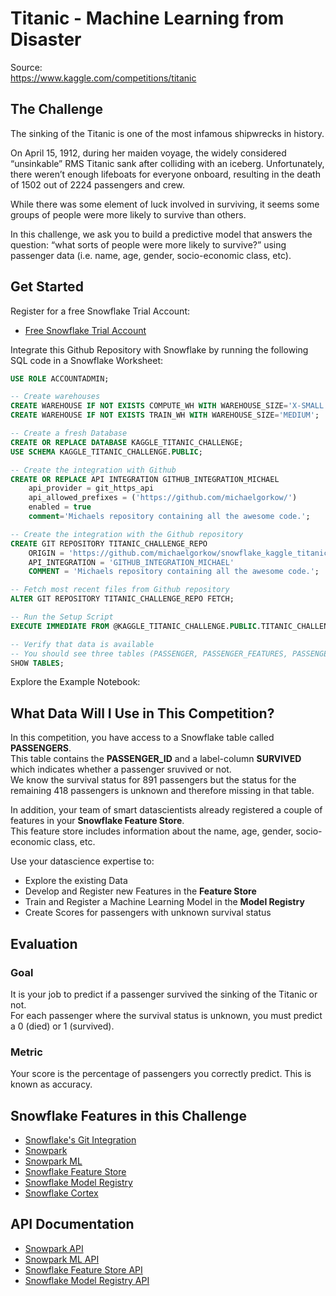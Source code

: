 # Titanic - Machine Learning from Disaster
Source:  
https://www.kaggle.com/competitions/titanic

## The Challenge
The sinking of the Titanic is one of the most infamous shipwrecks in history.

On April 15, 1912, during her maiden voyage, the widely considered “unsinkable” RMS Titanic sank after colliding with an iceberg. Unfortunately, there weren’t enough lifeboats for everyone onboard, resulting in the death of 1502 out of 2224 passengers and crew.

While there was some element of luck involved in surviving, it seems some groups of people were more likely to survive than others.

In this challenge, we ask you to build a predictive model that answers the question: “what sorts of people were more likely to survive?” using passenger data (i.e. name, age, gender, socio-economic class, etc).

## Get Started
Register for a free Snowflake Trial Account:
- [Free Snowflake Trial Account](https://signup.snowflake.com/)

Integrate this Github Repository with Snowflake by running the following SQL code in a Snowflake Worksheet:
```sql
USE ROLE ACCOUNTADMIN;

-- Create warehouses
CREATE WAREHOUSE IF NOT EXISTS COMPUTE_WH WITH WAREHOUSE_SIZE='X-SMALL';
CREATE WAREHOUSE IF NOT EXISTS TRAIN_WH WITH WAREHOUSE_SIZE='MEDIUM';

-- Create a fresh Database
CREATE OR REPLACE DATABASE KAGGLE_TITANIC_CHALLENGE;
USE SCHEMA KAGGLE_TITANIC_CHALLENGE.PUBLIC;

-- Create the integration with Github
CREATE OR REPLACE API INTEGRATION GITHUB_INTEGRATION_MICHAEL
    api_provider = git_https_api
    api_allowed_prefixes = ('https://github.com/michaelgorkow/')
    enabled = true
    comment='Michaels repository containing all the awesome code.';

-- Create the integration with the Github repository
CREATE GIT REPOSITORY TITANIC_CHALLENGE_REPO 
	ORIGIN = 'https://github.com/michaelgorkow/snowflake_kaggle_titanic_challenge' 
	API_INTEGRATION = 'GITHUB_INTEGRATION_MICHAEL' 
	COMMENT = 'Michaels repository containing all the awesome code.';

-- Fetch most recent files from Github repository
ALTER GIT REPOSITORY TITANIC_CHALLENGE_REPO FETCH;

-- Run the Setup Script
EXECUTE IMMEDIATE FROM @KAGGLE_TITANIC_CHALLENGE.PUBLIC.TITANIC_CHALLENGE_REPO/branches/main/_internal/setup.sql;

-- Verify that data is available
-- You should see three tables (PASSENGER, PASSENGER_FEATURES, PASSENGER_KAGGLE_FEATURES$V1)
SHOW TABLES;
```

Explore the Example Notebook:


## What Data Will I Use in This Competition?
In this competition, you have access to a Snowflake table called **PASSENGERS**.  
This table contains the **PASSENGER_ID** and a label-column **SURVIVED** which indicates whether a passenger sruvived or not.  
We know the survival status for 891 passengers but the status for the remaining 418 passengers is unknown and therefore missing in that table.

In addition, your team of smart datascientists already registered a couple of features in your **Snowflake Feature Store**.  
This feature store includes information about the name, age, gender, socio-economic class, etc. 

Use your datascience expertise to:
* Explore the existing Data
* Develop and Register new Features in the **Feature Store**
* Train and Register a Machine Learning Model in the **Model Registry**
* Create Scores for passengers with unknown survival status

## Evaluation
### Goal
It is your job to predict if a passenger survived the sinking of the Titanic or not.  
For each passenger where the survival status is unknown, you must predict a 0 (died) or 1 (survived).

### Metric
Your score is the percentage of passengers you correctly predict. This is known as accuracy.

## Snowflake Features in this Challenge
* [Snowflake's Git Integration](https://docs.snowflake.com/en/developer-guide/git/git-overview)
* [Snowpark](https://docs.snowflake.com/en/developer-guide/snowpark/python/index)
* [Snowpark ML](https://docs.snowflake.com/en/developer-guide/snowpark-ml/overview)
* [Snowflake Feature Store](https://docs.snowflake.com/en/developer-guide/snowpark-ml/feature-store/overview)
* [Snowflake Model Registry](https://docs.snowflake.com/en/developer-guide/snowpark-ml/model-registry/overview)
* [Snowflake Cortex](https://docs.snowflake.com/en/user-guide/snowflake-cortex/llm-functions)

## API Documentation
* [Snowpark API](https://docs.snowflake.com/developer-guide/snowpark/reference/python/latest/snowpark/index)
* [Snowpark ML API](https://docs.snowflake.com/en/developer-guide/snowpark-ml/reference/latest/index)
* [Snowflake Feature Store API](https://docs.snowflake.com/en/developer-guide/snowpark-ml/reference/latest/feature_store)
* [Snowflake Model Registry API](https://docs.snowflake.com/en/developer-guide/snowpark-ml/reference/latest/registry)